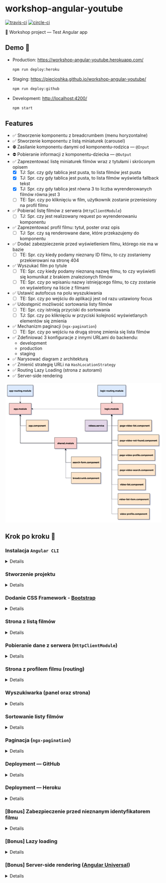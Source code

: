 # workshop-angular-youtube

[![travis-ci](https://api.travis-ci.org/piecioshka/workshop-angular-youtube.svg?branch=master)](https://travis-ci.org/piecioshka/workshop-angular-youtube)
[![circle-ci](https://circleci.com/gh/piecioshka/workshop-angular-youtube.svg?style=svg)](https://circleci.com/gh/piecioshka/workshop-angular-youtube)

💾 Workshop project — Test Angular app

## Demo 🎉

* Production: <https://workshop-angular-youtube.herokuapp.com/>

    ```bash
    npm run deploy:heroku
    ```

* Staging: <https://piecioshka.github.io/workshop-angular-youtube/>

    ```bash
    npm run deploy:github
    ```

* Development: <http://localhost:4200/>

    ```bash
    npm start
    ```

## Features

* :white_check_mark: Stworzenie komponentu z breadcrumbem (menu horyzontalne)
* :white_check_mark: Stworzenie komponentu z listą miniaturek (carousel)
* :no_entry: Zasilanie komponentu danymi od komponentu-rodzica — `@Input`
* :no_entry: Pobieranie informacji z komponentu-dziecka — `@Output`
* :white_check_mark: Zaprezentować listę miniaturek filmów wraz z tytułami i skróconym opisem
    + [x] TJ: Spr. czy gdy tablica jest pusta, to lista filmów jest pusta
    + [x] TJ: Spr. czy gdy tablica jest pusta, to lista filmów wyświetla fallback tekst
    + [x] TJ: Spr. czy gdy tablica jest równa 3 to liczba wyrenderowanych filmów równa jest 3
    + [ ] TE: Spr. czy po kliknięciu w film, użytkownik zostanie przeniesiony na profil filmu
* :white_check_mark: Pobierać listę filmów z serwera (`HttpClientModule`)
    + [ ] TJ: Spr. czy jest realizowany request po wyrenderowaniu komponentu
* :white_check_mark: Zaprezentować profil filmu: tytuł, poster oraz opis
    + [ ] TJ: Spr. czy są renderowane dane, które przekazujemy do komponentu
* :white_check_mark: Dodać zabezpieczenie przed wyświetleniem filmu, którego nie ma w bazie
    + [ ] TE: Spr. czy kiedy podamy nieznany ID filmu, to czy zostaniemy przekierowani na stronę 404
* :white_check_mark: Wyszukać film po tytule
    + [ ] TE: Spr. czy kiedy podamy nieznaną nazwę filmu, to czy wyświetli się komunikat z brakiem znalezionych filmów
    + [ ] TE: Spr. czy po wpisaniu nazwy istniejącego filmu, to czy zostanie on wyświetlony na liście z filmami
* :white_check_mark: Ustawić autofocus na polu wyszukiwania
    + [ ] TE: Spr. czy po wejściu do aplikacji jest od razu ustawiony focus
* :white_check_mark: Udostępnić możliwość sortowania listy filmów
    + [ ] TE: Spr. czy istnieją przyciski do sortowania
    + [ ] TJ: Spr. czy po kliknięciu w przyciski kolejność wyświetlanych elementów się zmienia
* :white_check_mark: Mechanizm paginacji (`ngx-pagination`)
    + [ ] TE: Spr. czy po wejściu na drugą stronę zmienia się lista filmów
* :white_check_mark: Zdefiniować 3 konfiguracje z innymi URLami do backendu:
    + development
    + production
    + staging
* :white_check_mark: Narysować diagram z architekturą
* :white_check_mark: Zmienić strategię URLi na `HashLocationStrategy`
* :white_check_mark: Routing Lazy Loading (strona z autorami)
* :white_check_mark: Server-side rendering

![](./docs/scheme.png)

## Krok po kroku 👣

### Instalacja `Angular CLI`

<details>

* `npm install -g @angular/cli`

</details>

### Stworzenie projektu

<details>

* Create directory:

    ```bash
    mkdir workshop-angular-youtube
    ```

* Enter to new directory

    ```bash
    cd workshop-angular-youtube
    ```

* Generate an app

    ```bash
    ng new workshop-angular-youtube --directory . --minimal --routing --style css
    ```

</details>

### Dodanie CSS Framework - [Bootstrap](https://getbootstrap.com/)

<details>

* Install `bootstrap` from npm by command

    ```bash
    npm i bootstrap
    ```

* Add new record in `angular.json` -> `projects/movies/architect/build/options/styles`

    ```text
    "node_modules/bootstrap/dist/css/bootstrap.css"
    ```

    WARNING: Restart server (`ng serve`) after change configuration file

* Use widgets:
    + `card` in `MovieListItemComponent`
    + `media object` in `MovieProfileComponent`

</details>

### Strona z listą filmów

<details>

* Create files:
    + `src/app/app.components.html`
    + `src/app/app.components.css`
* In `src/app/app.components.ts` change in decorator metadata:
    + `template` -> `templateUrl`
    + `styles` -> `stylesUrl`
* Put paths into above props.
* Generate components:

    ```bash
    ng generate component page-home --spec false
    ng generate component page-movie-profile --spec false
    ng generate component movie-list --spec false
    ng generate component movie-list-item --spec false
    ng generate component movie-profile --spec false
    ```

* Create `src/app/components/` and put all components there
* Create `src/app/components/app/` and put all files with prefix `app.component`
* Build routing in `src/app/app-routing.module.ts`
    + '' = PageHomeComponent
    + 'movies/:id' = PageMovieProfileComponent

* Add link into main header which should redirect to home page
* Create file `src/assets/movies.json`
* Generate interfaces:

    ```bash
    ng generate interface movie
    ng generate interface movies
    ```

* Create directory to group interfaces in one place
* Rename interfaces:
    + `movie.ts` -> `movie.interface.ts`
    + `movies.ts` -> `movies.interface.ts`
* Create a component structure as below:

    ![](docs/scheme.png)

* Generate services:

    ```bash
    ng generate service movies --spec false
    ```

* Create (in service) methods:
    + `getMovies`
    + `getMovieById`

* Inject service `HttpClient` to make HTTP request to `/assets/movies.json` file

    ![](docs/architecture.png)

</details>

### Pobieranie dane z serwera (`HttpClientModule`)

<details>

* TODO

</details>

### Strona z profilem filmu (routing)

<details>

* TODO

</details>

### Wyszukiwarka (panel oraz strona)

<details>

* TODO

</details>

### Sortowanie listy filmów

<details>

* TODO

</details>

### Paginacja (`ngx-pagination`)

<details>

* Dodać paczkę [ngx-pagination](https://github.com/michaelbromley/ngx-pagination)
* Zaimportować do komponentu z logiką moduł `NgxPaginationModule`
* Osadzić komponent `pagination-controls` w komponencie listy
    + dodać binding input `(pageChange)="page = $event"`
    + przefiltrować kolekcję prezentowanych elementów
        `| paginate: { itemsPerPage: 10, currentPage: page }`

</details>

### Deployment — GitHub

<details>

* Add new task in `package.json` -> `scripts`

    ```text
    "predeploy": "ng build --base-href=/warsawjs-workshop-29-movies/"
    "deploy": "NODE_DEBUG=gh-pages gh-pages -d dist/movies/"
    ```

</details>

### Deployment — Heroku

<details>

* TODO

</details>

### [Bonus] Zabezpieczenie przed nieznanym identyfikatorem filmu

<details>

* TODO

</details>

### [Bonus] Lazy loading

<details>

* Stworzyć nowy moduł: `ng g module static --routing`
* Stworzyć nowy komponent: `ng g component static/author-list --module static`
* `app.component.html`: Dodać link do `/authors` w stopce
* `app-routing.module.ts`: Stworzyć nowy route:

    ```js
    {
        path: 'authors',
        loadChildren: './static/static.module#StaticModule'
    }
    ```

* `static/static-routing.module.ts`: Stworzyć nowy route:

    ```js
    {
        path: '',
        component: PageAuthorListComponent
    }
    ```

</details>

### [Bonus] Server-side rendering ([Angular Universal](https://angular.io/guide/universal))

<details>

* `app-routing.module.ts`:
    + Wyłączyć strategię URLi (zakomentować `useHash`)
* Zainstalować zależności:

    ```bash
    npm install --save @angular/http \
        @angular/platform-server \
        @nguniversal/module-map-ngfactory-loader \
        ts-loader
    ```

    oraz

    ```bash
    npm install -D webpack-cli
    ```

* `app.module.ts`:
    + Użyć funkcji `BrowserModule.withServerTransition({ appId: 'workshop-angular-youtube' }),`
* Wygenerować nowy moduł:

    ```bash
    ng g module app-server
    ```

* `app-server.module.ts`:
    + Dodać do tablicy `imports`:
        - `AppModule`
        - `ServerModule` z `@angular/platform-server`
        - `ModuleMapLoaderModule` z `@nguniversal/module-map-ngfactory-loader`
    + Dodać do tablicy `bootstrap`:
        - `AppComponent`
* Obok pliku `main.ts` stworzyć plik `main.server.ts`:
* `main.server.ts`:
    + Wyeksportować `AppServerModule`
* Skopiować `tsconfig.app.json` do `tsconfig.server.json`
* W pliku `tsconfig.server.json`:
    + `compilerOptions`
        - Dodać `"module": "commonjs"`
    + Stworzyć sekcję `angularCompilerOptions` i w niej dodać
        `"entryModule": "app/core/app-server.module#AppServerModule"`
* `angular.json`: Dodać w sekcji `architect`

    ```json
    "server": {
        "builder": "@angular-devkit/build-angular:server",
        "options": {
            "outputPath": "dist/server",
            "main": "src/main.server.ts",
            "tsConfig": "src/tsconfig.server.json"
        }
    }
    ```

* `server.ts`
    + Stworzyć plik w katalogu głównym repozytorium o treści takiej jak
        w ostatnim listing w punkcie 4.
        <https://angular.io/guide/universal#step-4-set-up-a-server-to-run-universal-bundles>
* `webpack.server.config.js`
    + Stworzyć plik w katalogu głównym o treści jak w punkcie 5.
        <https://angular.io/guide/universal#step-5-pack-and-run-the-app-on-the-server>
    + Dodać nową opcję: `mode: "none",`
* `package.json`
    + Dodać zadania zdefiniowane w: <https://angular.io/guide/universal#creating-scripts>
    + W zadaniu `build:client-and-server-bundles`
        - Zmienić `my-project` na `workshop-angular-youtube`
        - W tym samym zadaniu, usunąć `:production` z końca polecenia
* `angular.json`: Zamienić:
    + w `projects/workshop-angular-youtube/architect/build/options/`
        - klucz `outputPath` na `dist/browser`
    + w `projects/workshop-angular-youtube/architect/server/options/`
        - klucz `outputPath` na `dist/server`
* `server.ts`: Zmienić
    + `server/main` na `dist/server/main` w okolicach 25 linijki
* Uruchomić `npm run build:ssr && npm run serve:ssr`

</details>
